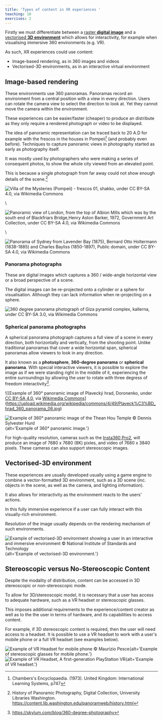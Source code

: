 ```yaml
---
title: 'Types of content in XR experiences '
teaching: 10
exercises: 2
---
```


Firstly we must differentiate between a [raster **digital image**](https://karina-rodriguez.github.io/2024-VR-scene/mutlidimensional-content.html#digital-images) and a [vectorised **3D environment**](https://karina-rodriguez.github.io/2024-VR-scene/mutlidimensional-content.html#d-images-or-models) which allows
for interactivity, for example when visualising immersive 360 environments (e.g. VR).

As such, XR experiences could use content:

- Image-based rendering, as in 360 images and videos
- Vectorised-3D environments, as in an interactive virtual environment 


## Image-based rendering
These environments use 360 panoramas. Panoramas
record an environment from a central position with a view in every direction.
Users can rotate the camera view to select the direction to look at. Yet
they cannot move the camera within the environment.

These experiences can be easier/faster (cheaper) to produce an distribute as they only
require a rendered photograph or video to be displayed.



The idea of panoramic representation can be traced back to 20 A.D for example with 
the frescos in the houses in Pompeii[^1] (and probably even before). 
Techniques to capture panoramic views in photography started as early as photography itself. 

It was mostly used by photographers who were making a series of consequent photos, 
to show the whole city viewed from an elevated point. 

This is because a single photograph from far away could not show enough details of the scene.[^2]

![Villa of the Mysteries (Pompeii) - frescos 01, shakko, under [ CC BY-SA 4.0](https://creativecommons.org/licenses/by-sa/4.0), via [Wikimedia Commons](https://commons.wikimedia.org/wiki/File:Villa_of_the_Mysteries_(Pompeii)_-_frescos_01.jpg)](https://upload.wikimedia.org/wikipedia/commons/1/1b/Villa_of_the_Mysteries_%28Pompeii%29_-_frescos_01.jpg)


\

![Panoramic view of London, from the top of Albion Mills which was by the south end of Blackfriars Bridge,Henry Aston Barker, 1972, Government Art Collection, under [ CC BY-SA 4.0](https://creativecommons.org/licenses/by-sa/4.0), via [Wikimedia Commons](https://commons.wikimedia.org/wiki/File:Panorama_of_London_Barker.jpg)](https://upload.wikimedia.org/wikipedia/commons/d/d9/Panorama_of_London_Barker.jpg)

\

![Panorama of Sydney from Lavender Bay (1875), Bernard Otto Holtermann (1838-1885) and Charles Bayliss (1850-1897), Public domain, under [CC BY-SA 4.0](https://creativecommons.org/licenses/by-sa/4.0), via [Wikimedia Commons](https://commons.wikimedia.org/wiki/File:Panorama_of_Sydney_from_Lavender_Bay_(1875).jpg)](https://upload.wikimedia.org/wikipedia/commons/e/e3/Panorama_of_Sydney_from_Lavender_Bay_%281875%29.jpg)


### Panorama photographs

These are digital images which captures a 360 / wide-angle 
horizontal view or a broad perspective of a scene.

The digital images can be re-projected onto a cylinder or a sphere 
for visualisation. Although they can lack information when re-projecting on a sphere.

![360 degree panorama photograph of Giza pyramid complex, kallerna, under [ CC BY-SA 3.0](https://creativecommons.org/licenses/by-sa/3.0), via [Wikimedia Commons](https://commons.wikimedia.org/wiki/File:Giza_pyramid_complex_-_360.jpg)](https://upload.wikimedia.org/wikipedia/commons/3/32/Giza_pyramid_complex_-_360.jpg)  

### Spherical panorama photographs

A spherical panorama photograph captures a full view of a 
scene in every direction, both horizontally and vertically, 
from the shooting point. 
Unlike traditional panoramas that cover a wide horizontal span, 
spherical panoramas allow viewers to look in 
any direction. 

It also known as a **photosphere**, **360-degree panorama** or **spherical panorama**. 
With special interactive viewers, it is possible to explore the image as if we were standing right in the middle of it, experiencing the entire surroundings by allowing the user to rotate with three degress of freedom interactivity[^3].

 ![[Example of 360° panoramic image of Plavecký hrad, Doronenko, under [ CC BY-SA 4.0](https://creativecommons.org/licenses/by-sa/4.0), via [Wikimedia Commons](https://commons.wikimedia.org/wiki/File:Plaveck%C3%BD_hrad_360_panorama_06.jpg)](https://upload.wikimedia.org/wikipedia/commons/4/49/Plaveck%C3%BD_hrad_360_panorama_06.jpg) 
 

![Example of 360° panoramic image of the Thean Hou Temple &copy; Dennis Sylvester Hurd](https://upload.wikimedia.org/wikipedia/commons/6/66/360%C2%B0_Image_at_the_Thean_Hou_Temple_%2849496080737%29.jpg){alt='Example of 360° panoramic image.'}

For high-quality resolution, cameras such as the [Insta360 Pro2](https://onlinemanual.insta360.com/pro2/en-us/basic/prepare/about), will produce an image of 7680 x 7680 (8K) pixles, and video of 7680 x 3840 pixels. 
These cameras can also support stereoscopic images.

## Vectorised-3D environment

These experiences are usually developed 
usually using a game engine to combine a vector-formatted 3D environment,
such as a 3D scene (inc. objects in the scene, as well as the camera, and lighting information).

It also allows for interactivity as the environment reacts
to the users' actions. 

In this fully immersive experience if a user can fully interact
with this visually-rich environment.

Resolution of the image usually depends on the rendering mechanism of
such environments.

![Example of vectorised-3D environment showing a user in an interactive and immersive environment &copy; National Institute of Standards and Technology](https://upload.wikimedia.org/wikipedia/commons/7/76/Immersive_environment_-_3D.jpg){alt='Example of vectorised-3D environment.'}



## Stereoscopic versus No-Stereoscopic Content
Despite the modality of distribution, content can be accessed in 3D stereoscopic or non-stereoscopic mode.

To allow for 3D/stereoscopic model, it is necessary that a user 
has access to adequate hardware,
such as a VR headset or stereoscopic glasses.

This imposes additional requirements to the 
experience/content creator
as well as to the
the user in terms of hardware, and its
capabilities to access content.


For example, if 3D stereoscopic content is required,
then the user will need access to a headset.
It is possible to use a VR headset to work with a user's mobile phone
or a full VR headset (see examples below).

![Example of VR Headset for mobile phone &copy; Maurizio Pesce ](https://upload.wikimedia.org/wikipedia/commons/e/eb/IONVR_VR_Headset_%2824181775940%29.jpg){alt='Example of stereoscopic glasses for mobile phone.'}
![Example of VR Headset, A first-generation PlayStation VR](https://upload.wikimedia.org/wikipedia/commons/8/81/Sony-PlayStation-4-PSVR-Headset-Mk1-FL.jpg){alt='Example of VR headset.'}



[^1]: Chambers's Encyclopaedia. (1973). United Kingdom: International Learning Systems, p747


[^2]: History of Panoramic Photography, Digital Collection, University Libraries Washington. https://content.lib.washington.edu/panoramweb/history.html

[^3]: https://skylum.com/blog/360-degree-photography
